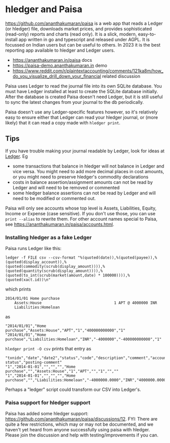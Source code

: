 # hledger and Paisa

<https://github.com/ananthakumaran/paisa> is a web app that reads a Ledger 
(or hledger) file, downloads market prices, and provides sophisticated (read-only) reports and charts (read only). 
It is a slick, modern, easy-to-install app written in go and typescript and released under AGPL. 
It is focussed on Indian users but can be useful to others. 
In 2023 it is the best reporting app available to hledger and Ledger users.

- <https://ananthakumaran.in/paisa> docs
- <https://paisa-demo.ananthakumaran.in> demo
- <https://www.reddit.com/r/plaintextaccounting/comments/121ka8m/how_do_you_visualize_drill_down_your_financial> related discussion

Paisa uses Ledger to read the journal file into its own SQLite database.
You must have Ledger installed at least to create the SQLite database initially.
After the database is created Paisa doesn't need Ledger, but it is
still useful to sync the latest changes from your journal to the db
periodically.

Paisa doesn't use any Ledger-specific features however,
so it's relatively easy to ensure either 
that Ledger can read your hledger journal,
or (more likely) that it can read a copy made with `hledger print`.

## Tips

If you have trouble making your journal readable by Ledger,
look for ideas at [Ledger](ledger.md). Eg
- some transactions that balance in hledger will not balance in Ledger and vice versa. You might need to add more decimal places in cost amounts, or you might need to preserve hledger's commodity declarations
- costs in balance assertion/assignment amounts can not be read by Ledger and will need to be removed or commented
- some hledger balance assertions can not be read by Ledger and will need to be modified or commented out.

Paisa will only see accounts whose top level is Assets, Liabilities, Equity, Income or Expense (case sensitive). If you don't use those, you can use `print --alias` to rewrite them. For other account names special to Paisa, see <https://ananthakumaran.in/paisa/accounts.html>.

### Installing hledger as a fake Ledger

Paisa runs Ledger like this:

```
ledger -f FILE csv --csv-format "%(quoted(date)),%(quoted(payee)),%(quoted(display_account)),%(quoted(commodity(scrub(display_amount)))),%(quoted(quantity(scrub(display_amount)))),%(quoted(to_int(scrub(market(amount,date) * 100000)))),%(quoted(xact.id))\n"
```
which prints
```
2014/01/01 Home purchase
    Assets:House                                1 APT @ 4000000 INR
    Liabilities:Homeloan
```
as
```
"2014/01/01","Home purchase","Assets:House","APT","1","400000000000","1"
"2014/01/01","Home purchase","Liabilities:Homeloan","INR","-4000000","-400000000000","1"
```

`hledger print -O csv` prints that entry as
```
"txnidx","date","date2","status","code","description","comment","account","amount","commodity","credit","debit","posting-status","posting-comment"
"1","2014-01-01","","","","Home purchase","","Assets:House","1","APT","","1","",""
"1","2014-01-01","","","","Home purchase","","Liabilities:Homeloan","-4000000.0000","INR","4000000.0000","","",""
```

Perhaps a "ledger" script could transform our CSV into Ledger's.

### Paisa support for hledger support

Paisa has added some hledger support: <https://github.com/ananthakumaran/paisa/discussions/12>.
FYI: There are quite a few restrictions, which may or may not be documented,
and we haven't yet heard from anyone successfully using paisa with hledger.
Please join the discussion and help with testing/improvements if you can.
